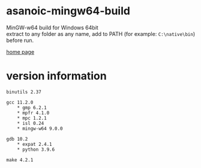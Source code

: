 asanoic-mingw64-build
=====================

MinGW-w64 build for Windows 64bit  
extract to any folder as any name, add to PATH (for example: `C:\native\bin`) before run.

[home page](https://asano-gcc.github.io)

version information
===================

    binutils 2.37
    
    gcc 11.2.0
        * gmp 6.2.1
        * mpfr 4.1.0
        * mpc 1.2.1
        * isl 0.24
        * mingw-w64 9.0.0
    
    gdb 10.2
        * expat 2.4.1
        * python 3.9.6
    
    make 4.2.1
